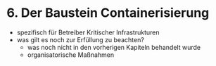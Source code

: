 # 6. Der Baustein Containerisierung

- spezifisch für Betreiber Kritischer Infrastrukturen
- was gilt es noch zur Erfüllung zu beachten?
  - was noch nicht in den vorherigen Kapiteln behandelt wurde
  - organisatorische Maßnahmen
